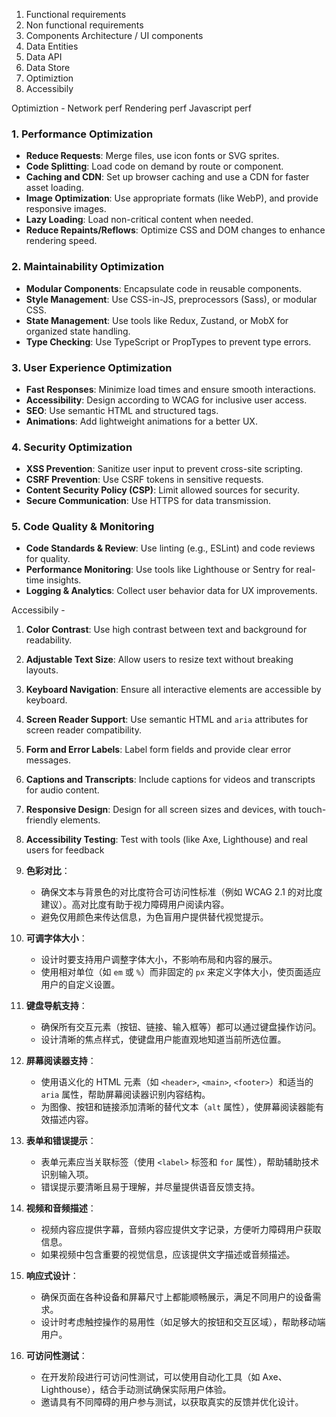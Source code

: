 1. Functional requirements
2. Non functional requirements
3. Components Architecture / UI components
4. Data Entities
5. Data API
6. Data Store
7. Optimiztion
8. Accessibily

Optimiztion -
Network perf
Rendering perf
Javascript perf

### 1. **Performance Optimization**

- **Reduce Requests**: Merge files, use icon fonts or SVG sprites.
- **Code Splitting**: Load code on demand by route or component.
- **Caching and CDN**: Set up browser caching and use a CDN for faster asset loading.
- **Image Optimization**: Use appropriate formats (like WebP), and provide responsive images.
- **Lazy Loading**: Load non-critical content when needed.
- **Reduce Repaints/Reflows**: Optimize CSS and DOM changes to enhance rendering speed.

### 2. **Maintainability Optimization**

- **Modular Components**: Encapsulate code in reusable components.
- **Style Management**: Use CSS-in-JS, preprocessors (Sass), or modular CSS.
- **State Management**: Use tools like Redux, Zustand, or MobX for organized state handling.
- **Type Checking**: Use TypeScript or PropTypes to prevent type errors.

### 3. **User Experience Optimization**

- **Fast Responses**: Minimize load times and ensure smooth interactions.
- **Accessibility**: Design according to WCAG for inclusive user access.
- **SEO**: Use semantic HTML and structured tags.
- **Animations**: Add lightweight animations for a better UX.

### 4. **Security Optimization**

- **XSS Prevention**: Sanitize user input to prevent cross-site scripting.
- **CSRF Prevention**: Use CSRF tokens in sensitive requests.
- **Content Security Policy (CSP)**: Limit allowed sources for security.
- **Secure Communication**: Use HTTPS for data transmission.

### 5. **Code Quality & Monitoring**

- **Code Standards & Review**: Use linting (e.g., ESLint) and code reviews for quality.
- **Performance Monitoring**: Use tools like Lighthouse or Sentry for real-time insights.
- **Logging & Analytics**: Collect user behavior data for UX improvements.

Accessibily -

1. **Color Contrast**: Use high contrast between text and background for readability.
2. **Adjustable Text Size**: Allow users to resize text without breaking layouts.
3. **Keyboard Navigation**: Ensure all interactive elements are accessible by keyboard.
4. **Screen Reader Support**: Use semantic HTML and `aria` attributes for screen reader compatibility.
5. **Form and Error Labels**: Label form fields and provide clear error messages.
6. **Captions and Transcripts**: Include captions for videos and transcripts for audio content.
7. **Responsive Design**: Design for all screen sizes and devices, with touch-friendly elements.
8. **Accessibility Testing**: Test with tools (like Axe, Lighthouse) and real users for feedback

9. **色彩对比**：

   - 确保文本与背景色的对比度符合可访问性标准（例如 WCAG 2.1 的对比度建议）。高对比度有助于视力障碍用户阅读内容。
   - 避免仅用颜色来传达信息，为色盲用户提供替代视觉提示。

10. **可调字体大小**：

    - 设计时要支持用户调整字体大小，不影响布局和内容的展示。
    - 使用相对单位（如 `em` 或 `%`）而非固定的 `px` 来定义字体大小，使页面适应用户的自定义设置。

11. **键盘导航支持**：

    - 确保所有交互元素（按钮、链接、输入框等）都可以通过键盘操作访问。
    - 设计清晰的焦点样式，使键盘用户能直观地知道当前所选位置。

12. **屏幕阅读器支持**：

    - 使用语义化的 HTML 元素（如 `<header>`, `<main>`, `<footer>`）和适当的 `aria` 属性，帮助屏幕阅读器识别内容结构。
    - 为图像、按钮和链接添加清晰的替代文本（`alt` 属性），使屏幕阅读器能有效描述内容。

13. **表单和错误提示**：

    - 表单元素应当关联标签（使用 `<label>` 标签和 `for` 属性），帮助辅助技术识别输入项。
    - 错误提示要清晰且易于理解，并尽量提供语音反馈支持。

14. **视频和音频描述**：

    - 视频内容应提供字幕，音频内容应提供文字记录，方便听力障碍用户获取信息。
    - 如果视频中包含重要的视觉信息，应该提供文字描述或音频描述。

15. **响应式设计**：

    - 确保页面在各种设备和屏幕尺寸上都能顺畅展示，满足不同用户的设备需求。
    - 设计时考虑触控操作的易用性（如足够大的按钮和交互区域），帮助移动端用户。

16. **可访问性测试**：
    - 在开发阶段进行可访问性测试，可以使用自动化工具（如 Axe、Lighthouse），结合手动测试确保实际用户体验。
    - 邀请具有不同障碍的用户参与测试，以获取真实的反馈并优化设计。
